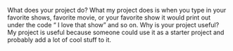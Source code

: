 What does your project do?  What my project does is when you type in your favorite shows, favorite movie, or your favorite show it would print out under the code “ I love that show” and so on.
Why is your project useful?  My project is useful because someone could use it as a starter project and probably add a lot of cool stuff to it.
